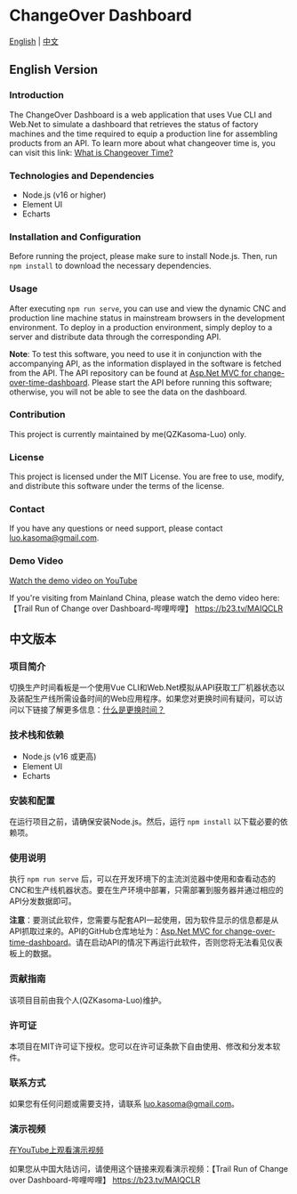 # ChangeOver Dashboard
[English](#english-version) | [中文](#中文版本)

## English Version
### Introduction

The ChangeOver Dashboard is a web application that uses Vue CLI and Web.Net to simulate a dashboard that retrieves the status of factory machines and the time required to equip a production line for assembling products from an API. To learn more about what changeover time is, you can visit this link: [What is Changeover Time?](https://www.indeed.com/career-advice/career-development/what-is-changeover-time#:~:text=Updated%20June%2024%2C%202022,money%20and%20produce%20more%20products)

### Technologies and Dependencies

- Node.js (v16 or higher)
- Element UI
- Echarts

### Installation and Configuration

Before running the project, please make sure to install Node.js. Then, run `npm install` to download the necessary dependencies.

### Usage

After executing `npm run serve`, you can use and view the dynamic CNC and production line machine status in mainstream browsers in the development environment. To deploy in a production environment, simply deploy to a server and distribute data through the corresponding API.

**Note**: To test this software, you need to use it in conjunction with the accompanying API, as the information displayed in the software is fetched from the API. The API repository can be found at [Asp.Net MVC for change-over-time-dashboard](https://github.com/QZKasoma-Luo/Asp.Net-MVC-for-change-over-time-dashboard). Please start the API before running this software; otherwise, you will not be able to see the data on the dashboard.

### Contribution

This project is currently maintained by me(QZKasoma-Luo) only.

### License

This project is licensed under the MIT License. You are free to use, modify, and distribute this software under the terms of the license.

### Contact

If you have any questions or need support, please contact luo.kasoma@gmail.com.

### Demo Video

[Watch the demo video on YouTube](https://www.youtube.com/watch?v=5WxLM3IIeLc)

If you're visiting from Mainland China, please watch the demo video here: 【Trail Run of Change over Dashboard-哔哩哔哩】 https://b23.tv/MAIQCLR

## 中文版本
### 项目简介

切换生产时间看板是一个使用Vue CLI和Web.Net模拟从API获取工厂机器状态以及装配生产线所需设备时间的Web应用程序。如果您对更换时间有疑问，可以访问以下链接了解更多信息：[什么是更换时间？](https://www.indeed.com/career-advice/career-development/what-is-changeover-time#:~:text=Updated%20June%2024%2C%202022,money%20and%20produce%20more%20products)

### 技术栈和依赖

- Node.js (v16 或更高)
- Element UI
- Echarts

### 安装和配置

在运行项目之前，请确保安装Node.js。然后，运行 `npm install` 以下载必要的依赖项。

### 使用说明

执行 `npm run serve` 后，可以在开发环境下的主流浏览器中使用和查看动态的CNC和生产线机器状态。要在生产环境中部署，只需部署到服务器并通过相应的API分发数据即可。

**注意**：要测试此软件，您需要与配套API一起使用，因为软件显示的信息都是从API抓取过来的。API的GitHub仓库地址为：[Asp.Net MVC for change-over-time-dashboard](https://github.com/QZKasoma-Luo/Asp.Net-MVC-for-change-over-time-dashboard)。请在启动API的情况下再运行此软件，否则您将无法看见仪表板上的数据。

### 贡献指南

该项目目前由我个人(QZKasoma-Luo)维护。

### 许可证

本项目在MIT许可证下授权。您可以在许可证条款下自由使用、修改和分发本软件。
### 联系方式

如果您有任何问题或需要支持，请联系 luo.kasoma@gmail.com。

### 演示视频

[在YouTube上观看演示视频](https://www.youtube.com/watch?v=5WxLM3IIeLc)

如果您从中国大陆访问，请使用这个链接来观看演示视频：【Trail Run of Change over Dashboard-哔哩哔哩】 https://b23.tv/MAIQCLR
